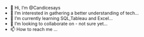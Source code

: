 - 👋 Hi, I’m @Candicesays
- 👀 I’m interested in gathering a better understanding of tech...
- 🌱 I’m currently learning SQL,Tableau and Excel...
- 💞️ I’m looking to collaborate on - not sure yet...
- 📫 How to reach me ...

<!---
Candicesays/Candicesays is a ✨ special ✨ repository because its `README.md` (this file) appears on your GitHub profile.
You can click the Preview link to take a look at your changes.
--->
